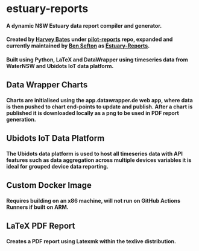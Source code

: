 # estuary-reports

#### A dynamic NSW Estuary data report compiler and generator. 
#### Created by [Harvey Bates](https://github.com/HarveyBates) under [pilot-reports](https://github.com/DPIclimate/pilot-reports) repo, expanded and currently maintained by [Ben Sefton](https://github.com/bsefton12) as [Estuary-Reports](https://dpiclimate.github.io/estuary-reports/).
#### Built using Python, LaTeX and DataWrapper using timeseries data from WaterNSW and Ubidots IoT data platform.

## Data Wrapper Charts
#### Charts are initialised using the app.datawrapper.de web app, where data is then pushed to chart end-points to update and publish. After a chart is published it is downloaded locally as a png to be used in PDF report generation.

## Ubidots IoT Data Platform
#### The Ubidots data platform is used to host all timeseries data with API features such as data aggregation across multiple devices variables it is ideal for grouped device data reporting.

## Custom Docker Image
#### Requires building on an x86 machine, will not run on GitHub Actions Runners if built on ARM.

## LaTeX PDF Report
#### Creates a PDF report using Latexmk within the texlive distribution.
